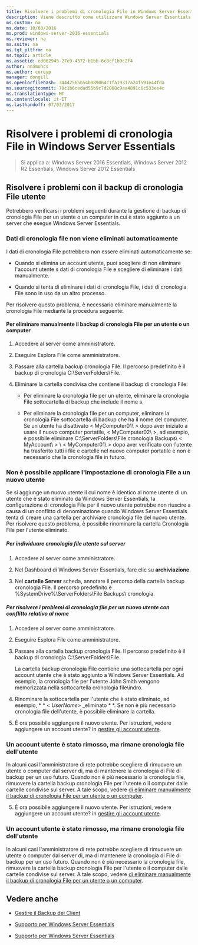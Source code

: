 ```yaml
---
title: Risolvere i problemi di cronologia File in Windows Server Essentials
description: Viene descritto come utilizzare Windows Server Essentials
ms.custom: na
ms.date: 10/03/2016
ms.prod: windows-server-2016-essentials
ms.reviewer: na
ms.suite: na
ms.tgt_pltfrm: na
ms.topic: article
ms.assetid: ed062945-27e9-4572-b1bb-6c8cf1b9c2f4
author: nnamuhcs
ms.author: coreyp
manager: dongill
ms.openlocfilehash: 34442565b54b089064c1fa19317a24f591e44fda
ms.sourcegitcommit: 70c1b6cedad55b9c7d2068c9aa4891c6c533ee4c
ms.translationtype: MT
ms.contentlocale: it-IT
ms.lasthandoff: 07/03/2017
---
```

# <a name="troubleshoot-file-history-in-windows-server-essentials"></a>Risolvere i problemi di cronologia File in Windows Server Essentials

>Si applica a: Windows Server 2016 Essentials, Windows Server 2012 R2 Essentials, Windows Server 2012 Essentials 
  
## <a name="troubleshoot-issues-with-user-file-history-backups"></a>Risolvere i problemi con il backup di cronologia File utente  
 Potrebbero verificarsi i problemi seguenti durante la gestione di backup di cronologia File per un utente o un computer in cui è stato aggiunto a un server che esegue Windows Server Essentials.  
  
### <a name="file-history-data-is-not-automatically-deleted"></a>Dati di cronologia file non viene eliminati automaticamente  
 I dati di cronologia File potrebbero non essere eliminati automaticamente se:  
  
-   Quando si elimina un account utente, puoi scegliere di non eliminare l'account utente s dati di cronologia File e scegliere di eliminare i dati manualmente.  
  
-   Quando si tenta di eliminare i dati di cronologia File, i dati di cronologia File sono in uso da un altro processo.  
  
 Per risolvere questo problema, è necessario eliminare manualmente la cronologia File mediante la procedura seguente:  
  
####  <a name="BKMK_manuallyDelete"></a>Per eliminare manualmente il backup di cronologia File per un utente o un computer  
  
1.  Accedere al server come amministratore.  
  
2.  Eseguire Esplora File come amministratore.  
  
3.  Passare alla cartella backup cronologia File. Il percorso predefinito è il backup di cronologia C:\ServerFolders\File.  
  
4.  Eliminare la cartella condivisa che contiene il backup di cronologia File:  
  
    -   Per eliminare la cronologia file per un utente, eliminare la cronologia File sottocartella di backup che include il nome s.  
  
    -   Per eliminare la cronologia file per un computer, eliminare la cronologia File sottocartella di backup che ha il nome del computer. Se un utente ha disattivato < MyComputer01\ > dopo aver iniziato a usare il nuovo computer portatile, < MyComputer02\ >, ad esempio, è possibile eliminare C:\ServerFolders\File cronologia Backups\\ < MyAccount\ > \ < MyComputer01\ > dopo aver verificato con l'utente ha trasferito tutti i file e cartelle nel nuovo computer portatile e non è necessario che la cronologia file in futuro.  
  
### <a name="cannot-apply-file-history-setting-to-a-new-user"></a>Non è possibile applicare l'impostazione di cronologia File a un nuovo utente  
 Se si aggiunge un nuovo utente il cui nome è identico al nome utente di un utente che è stato eliminato da Windows Server Essentials, la configurazione di cronologia File per il nuovo utente potrebbe non riuscire a causa di un conflitto di denominazione quando Windows Server Essentials tenta di creare una cartella per archiviare cronologia file del nuovo utente. Per risolvere questo problema, è possibile rinominare la cartella Cronologia File per l'utente eliminato.  
  
##### <a name="to-locate-user-file-history-on-the-server"></a>Per individuare cronologia file utente sul server  
  
1.  Accedere al server come amministratore.  
  
2.  Nel Dashboard di Windows Server Essentials, fare clic su **archiviazione**.  
  
3.  Nel **cartelle Server** scheda, annotare il percorso della cartella backup cronologia File. Il percorso predefinito è %SystemDrive%\ServerFolders\File Backups\\ cronologia.  
  
##### <a name="to-resolve-file-history-issues-for-a-new-user-with-a-name-conflict"></a>Per risolvere i problemi di cronologia file per un nuovo utente con conflitto relativo al nome  
  
1.  Accedere al server come amministratore.  
  
2.  Eseguire Esplora File come amministratore.  
  
3.  Passare alla cartella backup cronologia File. Il percorso predefinito è il backup di cronologia C:\ServerFolders\File.  
  
     La cartella backup cronologia File contiene una sottocartella per ogni account utente che è stato aggiunto a Windows Server Essentials. Ad esempio, la cronologia file per l'utente John Smith vengono memorizzata nella sottocartella cronologia file\indro.  
  
4.  Rinominare la sottocartella per l'utente che è stato eliminato, ad esempio, * * < *UserName*> _eliminato * *. Se non è più necessario cronologia file dell'utente, è possibile eliminare la cartella.  
  

5.  È ora possibile aggiungere il nuovo utente. Per istruzioni, vedere aggiungere un account utente? in [gestire gli account utente](../manage/Manage-User-Accounts-in-Windows-Server-Essentials.md).  
  
### <a name="a-user-account-was-removed-but-the-users-file-history-remains"></a>Un account utente è stato rimosso, ma rimane cronologia file dell'utente  
 In alcuni casi l'amministratore di rete potrebbe scegliere di rimuovere un utente o computer dal server di, ma di mantenere la cronologia di File di backup per un uso futuro. Quando non è più necessario la cronologia file, rimuovere la cartella backup cronologia File per l'utente o il computer dalle cartelle condivise sul server. A tale scopo, vedere [di eliminare manualmente il backup di cronologia File per un utente o un computer](Troubleshoot-File-History-in-Windows-Server-Essentials.md#BKMK_manuallyDelete).  

5.  È ora possibile aggiungere il nuovo utente. Per istruzioni, vedere aggiungere un account utente? in [gestire gli account utente](../manage/Manage-User-Accounts-in-Windows-Server-Essentials.md).  
  
### <a name="a-user-account-was-removed-but-the-users-file-history-remains"></a>Un account utente è stato rimosso, ma rimane cronologia file dell'utente  
 In alcuni casi l'amministratore di rete potrebbe scegliere di rimuovere un utente o computer dal server di, ma di mantenere la cronologia di File di backup per un uso futuro. Quando non è più necessario la cronologia file, rimuovere la cartella backup cronologia File per l'utente o il computer dalle cartelle condivise sul server. A tale scopo, vedere [di eliminare manualmente il backup di cronologia File per un utente o un computer](../support/Troubleshoot-File-History-in-Windows-Server-Essentials.md#BKMK_manuallyDelete).  

  
## <a name="see-also"></a>Vedere anche  
  
-   [Gestire il Backup dei Client](../manage/Manage-Client-Computer-Backup-in-Windows-Server-Essentials.md)  
  

-   [Supporto per Windows Server Essentials](Support-Windows-Server-Essentials.md)

-   [Supporto per Windows Server Essentials](../support/Support-Windows-Server-Essentials.md)

